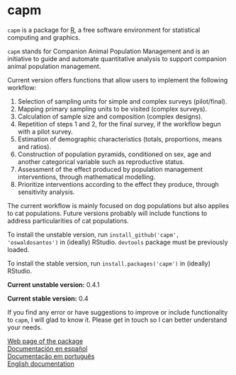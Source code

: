 capm
====
  
  `capm` is a package for [R](http://www.r-project.org/), a free software environment for statistical computing and graphics. 


`capm` stands for Companion Animal Population Management and is an initiative to guide and automate quantitative analysis to support companion animal population management.

Current version offers functions that allow users to implement the following workflow:
  
  1. Selection of sampling units for simple and complex surveys (pilot/final).
2. Mapping primary sampling units to be visited (complex surveys).
3. Calculation of sample size and composition (complex designs).
4. Repetition of steps 1 and 2, for the final survey, if the workflow begun with a pilot survey.
5. Estimation of demographic characteristics (totals, proportions, means and ratios).
6. Construction of population pyramids, conditioned on sex, age and another categorical variable such as reproductive status.
7. Assessment of the effect produced by population management interventions, through mathematical modelling.
8. Prioritize interventions according to the effect they produce, through sensitivity analysis.  

The current workflow is mainly focused on dog populations but also applies to cat populations. Future versions probably will include functions to address particularities of cat populations.

To install the unstable version, run `install_github('capm', 'oswaldosantos')` in (ideally) RStudio. `devtools` package must be previously loaded.

To install the stable version, run `install.packages('capm')` in (ideally) RStudio.

**Current unstable version:** 0.4.1

**Current stable version:** 0.4


If you find any error or have suggestions to improve or include functionality to `capm`, I will glad to know it. Please get in touch so I can better understand your needs.

[Web page of the package](http://oswaldosantos.github.io/capm/)  
[Documentación en español](https://github.com/oswaldosantos/capm/wiki/1-ESPA%C3%91OL)  
[Documentação em português](https://github.com/oswaldosantos/capm/wiki/2-PORTUGU%C3%8AS)  
[English documentation](https://github.com/oswaldosantos/capm/wiki/3-ENGLISH) 
